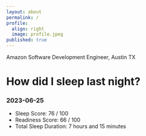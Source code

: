 ```yaml
---
layout: about
permalink: /
profile:
  align: right
  image: profile.jpeg
published: true
---
```


Amazon Software Development Engineer, Austin TX

# How did I sleep last night? 
### 2023-06-25
- Sleep Score: 76 / 100
- Readiness Score: 66 / 100 
- Total Sleep Duration: 7 hours and 15 minutes
